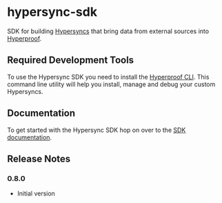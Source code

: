 # hypersync-sdk
SDK for building [Hypersyncs](https://docs.hyperproof.io/hypersyncs/) that bring data from external sources into [Hyperproof](https://hyperproof.io).

## Required Development Tools
To use the Hypersync SDK you need to install the [Hyperproof CLI](https://docs.hyperproof.io/hyperproof-cli).  This command line utility will help you install, manage and debug your custom Hypersyncs.

## Documentation
To get started with the Hypersync SDK hop on over to the [SDK documentation](doc/00-toc.md).

## Release Notes

### 0.8.0
- Initial version

